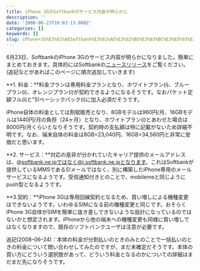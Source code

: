```yaml
---
title: iPhone 3GのSoftbankのサービス内容が明らかに
description: ''
date: '2008-06-23T16:03:13.000Z'
categories: []
keywords: []
slug: iPhone+3G%E3%81%AESoftbank%E3%81%AE%E3%82%B5%E3%83%BC%E3%83%93%E3%82%B9%E5%86%85%E5%AE%B9%E3%81%8C%E6%98%8E%E3%82%89%E3%81%8B%E3%81%AB
---
```

6月23日、SoftbankのiPhone 3Gのサービス内容が明らかになりました。簡単にまとめておきます。具体的にはSoftbankの[ニュースリリース](http://www.softbankmobile.co.jp/ja/news/press/2008/20080623_02/index.html)をご覧ください。(追記などがあればこのページに順次追加していきます)

**1\. 料金：**料金プランは専用料金プランとなり、ホワイトプラン(i)、ブループラン(i)、オレンジプラン(i)が契約できるようになるそうです。なおパケット定額フル(i)と”S!ベーシックパック(i)に加入必須だそうです。

iPhone自体の料金としては割賦販売となり、8GBモデルは960円/月、16GBモデルは1440円/月の負担（24ヶ月）となり、ホワイトプラン(i)とあわせた場合は8000円/月くらいとなりそうです。契約時の支払額は特に記載がないため詳細不明です。なお、端末自体の料金は8GB=23,040円、16GB=34,560円と非常に安価だと思います。

**2\. サービス：**対応の是非が分かれていたキャリア提供のメールアドレスは、@softbank.ne.jpではなく@i.softbank.ne.jpとなります。これはSoftbankが提供しているMMSであるS!メールではなく、別に構築したiPhone専用のメールサービスになるようです。受信通知付きとのことで、mobilemeと同じようにpush型となるようです。

**3.契約：**iPhone 3Gは専用回線契約となるため、買い増しによる機種変更はできないようです。いわゆるSIMになる前の機種変更と同じです。おそらくiPhone 3G自体がSIMを簡単に抜き差しできないような設計になっているのではないかと想定されます。iPhoneから他の端末への機種変更も同様に買い増しではなくなりますので、既存のソフトバンクユーザは注意が必要です。

追記(2008–06–24)：本体の料金が分割払いのときのみとのことで一括払いのときの料金について問い合わせしてみたのですが、まだ未確定だそうです。本体の買い方にどういう選択肢があって、どういう料金となるのかについての詳細はまだまだ先になりそうです。